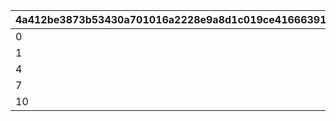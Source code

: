 |4a412be3873b53430a701016a2228e9a8d1c019ce41666391a8dbd613afe05bd|e11dfcfeadef0f8ea44f91f4b717880f2f60fa7ae4b6156f279cc4516afe0db0|e45aae6a52eee44e2df55bc4071a7722eb1f39714776f9760888baeac202fffc|caaa3d3f8cb4efe5516526b6a0640405541caa4ff7a45cb648c024c09756a552|1e6096ba6a274567d0bd65e37ed68fefbd828d8f89c6eb05b26db63fee674f6c|a7eada8ff1efb24156e1d53ce732964073b9b1633a547ae7e0a99f1aca416444|35d4c192fc9897704d91cd5b6f6e74e7a8eded6943f71fee89947f1b86527edc|38f240f362a9c2ed09088a3954ca9db6ecda778740f0ad2031eb1288bbba1d50|4e3998195343807c5d7e884f25e2ddc49ce4bf20ced881f6b692dd85319223ee|a25c221669ba6bf4cfbac0029ec7743237400b39a973c54840fcb86741b653b5|8f457bedb7c770bfad8fa722f555598d2aac9e7caf863aefa6ea65db6c4cc6e4|e8de06a5c8b35e84665287c07daa51c13d91292e7d2ca2ad36d0b5b07852aeb9|
| --- | --- | --- | --- | --- | --- | --- | --- | --- | --- | --- | --- |
|0|22003|50003|1001|94002|10011|804100101|1|0|23001|1|20003|
|1|22003|50003|1002|94002|10021|804100201|4|1|23001|1|91002|
|4|22003|50003|1003|94002|10031|804100301|7|1|23001|1|91002|
|7|22003|50003|1004|94002|10040|0|10|1|23001|0|91002|
|10|140001|21953|1005|91002|10050|0|11|0|25021|0|4104402|